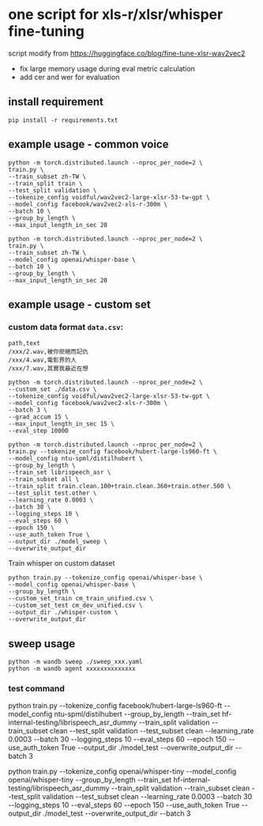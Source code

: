 # one script for xls-r/xlsr/whisper fine-tuning

script modify from https://huggingface.co/blog/fine-tune-xlsr-wav2vec2

- fix large memory usage during eval metric calculation
- add cer and wer for evaluation

## install requirement

`pip install -r requirements.txt`

## example usage - common voice
```
python -m torch.distributed.launch --nproc_per_node=2 \
train.py \
--train_subset zh-TW \
--train_split train \
--test_split validation \
--tokenize_config voidful/wav2vec2-large-xlsr-53-tw-gpt \
--model_config facebook/wav2vec2-xls-r-300m \
--batch 10 \
--group_by_length \
--max_input_length_in_sec 20
```

```
python -m torch.distributed.launch --nproc_per_node=2 \
train.py \
--train_subset zh-TW \
--model_config openai/whisper-base \
--batch 10 \
--group_by_length \
--max_input_length_in_sec 20
```

## example usage - custom set

### custom data format `data.csv`:

```csv
path,text
/xxx/2.wav,被你拒絕而記仇
/xxx/4.wav,電影界的人
/xxx/7.wav,其實我最近在想
```

```
python -m torch.distributed.launch --nproc_per_node=2 \
--custom_set ./data.csv \
--tokenize_config voidful/wav2vec2-large-xlsr-53-tw-gpt \
--model_config facebook/wav2vec2-xls-r-300m \
--batch 3 \
--grad_accum 15 \
--max_input_length_in_sec 15 \
--eval_step 10000
```

```shell
python -m torch.distributed.launch --nproc_per_node=2 \
train.py --tokenize_config facebook/hubert-large-ls960-ft \
--model_config ntu-spml/distilhubert \
--group_by_length \
--train_set librispeech_asr \
--train_subset all \
--train_split train.clean.100+train.clean.360+train.other.500 \
--test_split test.other \
--learning_rate 0.0003 \
--batch 30 \
--logging_steps 10 \
--eval_steps 60 \
--epoch 150 \
--use_auth_token True \
--output_dir ./model_sweep \
--overwrite_output_dir
```

Train whisper on custom dataset
```shell
python train.py --tokenize_config openai/whisper-base \
--model_config openai/whisper-base \
--group_by_length \
--custom_set_train cm_train_unified.csv \
--custom_set_test cm_dev_unified.csv \
--output_dir ./whisper-custom \
--overwrite_output_dir
```

## sweep usage

`python -m wandb sweep ./sweep_xxx.yaml`   
`python -m wandb agent xxxxxxxxxxxxxx`

### test command

python train.py --tokenize_config facebook/hubert-large-ls960-ft --model_config ntu-spml/distilhubert --group_by_length --train_set hf-internal-testing/librispeech_asr_dummy --train_split validation --train_subset clean --test_split validation --test_subset clean --learning_rate 0.0003 --batch 30 --logging_steps 10 --eval_steps 60 --epoch 150 --use_auth_token True --output_dir ./model_test --overwrite_output_dir --batch 3

python train.py --tokenize_config openai/whisper-tiny --model_config openai/whisper-tiny --group_by_length --train_set hf-internal-testing/librispeech_asr_dummy --train_split validation --train_subset clean --test_split validation --test_subset clean --learning_rate 0.0003 --batch 30 --logging_steps 10 --eval_steps 60 --epoch 150 --use_auth_token True --output_dir ./model_test --overwrite_output_dir --batch 3

